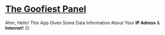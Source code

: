 # [The Goofiest Panel](https://github.com/SaturnTR/Panel)
Ahm, Hello! This App Gives Some Data Information About Your **IP Adress** &amp; **Internet!** 😐
